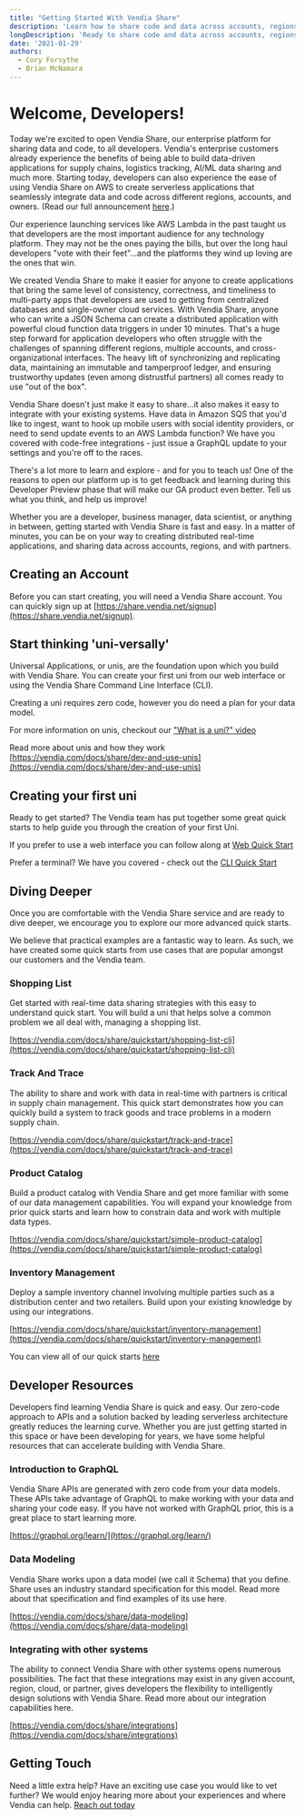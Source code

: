 ```yaml
---
title: "Getting Started With Vendia Share"
description: 'Learn how to share code and data across accounts, regions, clouds, and partners with Vendia share'
longDescription: 'Ready to share code and data across accounts, regions, clouds, and partners? Ready to use any service from any cloud provider to build upon your real-time data? This post will get you started with everything you need to learn about unis and how to develop with Vendia Share'
date: '2021-01-29'
authors:
  - Cory Forsythe
  - Brian McNamara
---
```


# Welcome, Developers!

Today we're excited to open Vendia Share, our enterprise platform for sharing data and code,
to all developers. Vendia's enterprise customers already experience the benefits
of being able to build data-driven applications for supply chains,
logistics tracking, AI/ML data sharing and much more. Starting today,
developers can also experience the ease of using Vendia Share on AWS to
create serverless applications that seamlessly integrate data and code across
different regions, accounts, and owners. (Read our full announcement [here](https://vendia.com/blog/welcome-to-developer-preview).)

Our experience launching services like AWS Lambda in the past taught us that
developers are the most important audience for any technology platform.
They may not be the ones paying the bills, but over the long haul developers
"vote with their feet"...and the platforms they wind up loving are the ones
that win.

We created Vendia Share to make it easier for anyone to create applications
that bring the same level of consistency, correctness, and timeliness to
multi-party apps that developers are used to getting from centralized databases
and single-owner cloud services. With Vendia Share, anyone who can write a
JSON Schema can create a distributed application with powerful cloud function
data triggers in under 10 minutes. That's a huge step forward for application
developers who often struggle with the challenges of spanning different regions,
multiple accounts, and cross-organizational interfaces. The heavy lift of
synchronizing and replicating data, maintaining an immutable and tamperproof
ledger, and ensuring trustworthy updates (even among distrustful partners) all
comes ready to use "out of the box".

Vendia Share doesn't just make it easy to share...it also makes it easy to
integrate with your existing systems. Have data in Amazon SQS that you'd like
to ingest, want to hook up mobile users with social identity providers, or need
to send update events to an AWS Lambda function? We have you covered with
code-free integrations - just issue a GraphQL update to your settings and
you're off to the races.

There's a lot more to learn and explore - and for you to teach us! One of the
reasons to open our platform up is to get feedback and learning during this
Developer Preview phase that will make our GA product even better.
Tell us what you think, and help us improve!

Whether you are a developer, business manager, data scientist, or anything in between, getting started with Vendia Share is fast and easy.  In a matter of minutes, you can be on your way to creating distributed real-time applications, and sharing data across accounts, regions, and with partners. 

## Creating an Account

Before you can start creating, you will need a Vendia Share account.  You can quickly sign up at [https://share.vendia.net/signup](https://share.vendia.net/signup).

## Start thinking 'uni-versally'
Universal Applications, or unis, are the foundation upon which you build with Vendia Share.  You can create your first uni from our web interface or using the Vendia Share Command Line Interface (CLI).  

Creating a uni requires zero code, however you do need a plan for your data model.

For more information on unis, checkout our ["What is a uni?" video](https://youtu.be/8HmwVOo17BE)

Read more about unis and how they work [https://vendia.com/docs/share/dev-and-use-unis](https://vendia.com/docs/share/dev-and-use-unis)

## Creating your first uni
Ready to get started? The Vendia team has put together some great quick starts to help guide you through the creation of your first Uni.

If you prefer to use a web interface you can follow along at [Web Quick Start](https://www.vendia.com/docs/share/quickstart/shopping-list-web)

Prefer a terminal?  We have you covered - check out the [CLI Quick Start](https://www.vendia.com/docs/share/quickstart/shopping-list-cli)

## Diving Deeper
Once you are comfortable with the Vendia Share service and are ready to dive deeper, we encourage you to explore our more advanced quick starts.  

We believe that practical examples are a fantastic way to learn. As such, we have created some quick starts from use cases that are popular amongst our customers and the Vendia team.

### Shopping List
Get started with real-time data sharing strategies with this easy to understand quick start. You will build a uni that helps solve a common problem we all deal with, managing a shopping list.

[https://vendia.com/docs/share/quickstart/shopping-list-cli](https://vendia.com/docs/share/quickstart/shopping-list-cli)

### Track And Trace
The ability to share and work with data in real-time with partners is critical in supply chain management. This quick start demonstrates how you can quickly build a system to track goods and trace problems in a modern supply chain.

[https://vendia.com/docs/share/quickstart/track-and-trace](https://vendia.com/docs/share/quickstart/track-and-trace)

### Product Catalog
Build a product catalog with Vendia Share and get more familiar with some of our data management capabilities. You will expand your knowledge from prior quick starts and learn how to constrain data and work with multiple data types.

[https://vendia.com/docs/share/quickstart/simple-product-catalog](https://vendia.com/docs/share/quickstart/simple-product-catalog)

### Inventory Management

Deploy a sample inventory channel involving multiple parties such as a distribution center and two retailers. Build upon your existing knowledge by using our integrations.

[https://vendia.com/docs/share/quickstart/inventory-management](https://vendia.com/docs/share/quickstart/inventory-management)
	
You can view all of our quick starts [here](https://vendia.com/docs/share/quickstart)

## Developer Resources

Developers find learning Vendia Share is quick and easy. Our zero-code approach to APIs and a solution backed by leading serverless architecture greatly reduces the learning curve. Whether you are just getting started in this space or have been developing for years, we have some helpful resources that can accelerate building with Vendia Share.

### Introduction to GraphQL

Vendia Share APIs are generated with zero code from your data models. These APIs take advantage of GraphQL to make working with your data and sharing your code easy.  If you have not worked with GraphQL prior, this is a great place to start learning more.

[https://graphql.org/learn/](https://graphql.org/learn/)

### Data Modeling

Vendia Share works upon a data model (we call it Schema) that you define.  Share uses an industry standard specification for this model. Read more about that specification and find examples of its use here.

[https://vendia.com/docs/share/data-modeling](https://vendia.com/docs/share/data-modeling)

### Integrating with other systems

The ability to connect Vendia Share with other systems opens numerous possibilities. The fact that these integrations may exist in any given account, region, cloud, or partner, gives developers the flexibility to intelligently design solutions with Vendia Share.  Read more about our integration capabilities here.

[https://vendia.com/docs/share/integrations](https://vendia.com/docs/share/integrations)

## Getting Touch

Need a little extra help? Have an exciting use case you would like to vet further?  We would enjoy hearing more about your experiences and where Vendia can help. [Reach out today](https://vendia.com/contact-us)
